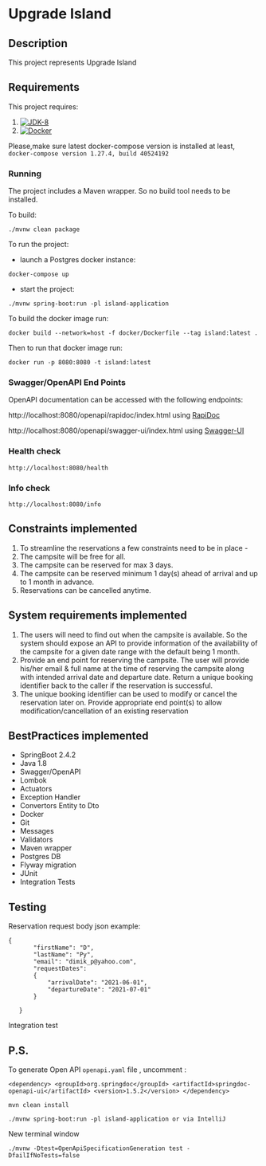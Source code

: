 # Upgrade Island

## Description
This project represents Upgrade Island

## Requirements

This project requires:
 1. [![JDK-8](https://img.shields.io/badge/jdk-8-blue?style=for-the-badge&logo=java)](https://adoptopenjdk.net/?variant=openjdk8&jvmVariant=hotspot)
 2. [![Docker](https://img.shields.io/badge/Docker-19-blue?style=for-the-badge&logo=docker)](https://www.docker.com/)
 
 Please,make sure latest docker-compose version is installed
 at least,
 `docker-compose version 1.27.4, build 40524192`
 

### Running

The project includes a Maven wrapper. So no build tool needs to be installed.

To build:

```./mvnw clean package```

To run the project:
- launch a Postgres docker instance: 

```docker-compose up```

- start the project: 

```./mvnw spring-boot:run -pl island-application```

To build the docker image run:

```docker build --network=host -f docker/Dockerfile --tag island:latest .```

Then to run that docker image run:

```docker run -p 8080:8080 -t island:latest```



### Swagger/OpenAPI End Points

OpenAPI documentation can be accessed with the following endpoints:
 
http://localhost:8080/openapi/rapidoc/index.html using [RapiDoc](https://mrin9.github.io/RapiDoc/)

http://localhost:8080/openapi/swagger-ui/index.html using [Swagger-UI](https://swagger.io/tools/swagger-ui/)

### Health check
`http://localhost:8080/health`

### Info check
`http://localhost:8080/info`


## Constraints implemented
 1. To streamline the reservations a few constraints need to be in place -
 2. The campsite will be free for all.
 3. The campsite can be reserved for max 3 days.
 4. The campsite can be reserved minimum 1 day(s) ahead of arrival and up to 1 month in advance.
 5. Reservations can be cancelled anytime.
 
## System requirements implemented
 1. The users will need to find out when the campsite is available. 
    So the system should expose an API to provide information of the
    availability of the campsite for a given date range with the default being 1 month.
 2. Provide an end point for reserving the campsite. The user will provide his/her email & full name at the time of reserving the campsite
    along with intended arrival date and departure date. Return a unique booking identifier back to the caller if the reservation is successful.
 3. The unique booking identifier can be used to modify or cancel the reservation later on. Provide appropriate end point(s) to allow
    modification/cancellation of an existing reservation    


 ## BestPractices implemented
 - SpringBoot 2.4.2  
 - Java 1.8
 - Swagger/OpenAPI
 - Lombok 
 - Actuators
 - Exception Handler
 - Convertors Entity to Dto
 - Docker
 - Git
 - Messages
 - Validators
 - Maven wrapper
 - Postgres DB
 - Flyway migration
 - JUnit
 - Integration Tests
 
 
 ## Testing
 Reservation request body json example:
 ```
{
        "firstName": "D",
        "lastName": "Py",
        "email": "dimik_p@yahoo.com",
        "requestDates":
        {
            "arrivalDate": "2021-06-01",
            "departureDate": "2021-07-01"
        }
        
    }
```

Integration test


## P.S.
To generate Open API `openapi.yaml` file , uncomment :

`<dependency>
   <groupId>org.springdoc</groupId>
   <artifactId>springdoc-openapi-ui</artifactId>
   <version>1.5.2</version>
</dependency>`

`mvn clean install`

`./mvnw spring-boot:run -pl island-application or via IntelliJ`

New terminal window

`./mvnw -Dtest=OpenApiSpecificationGeneration test -DfailIfNoTests=false`
